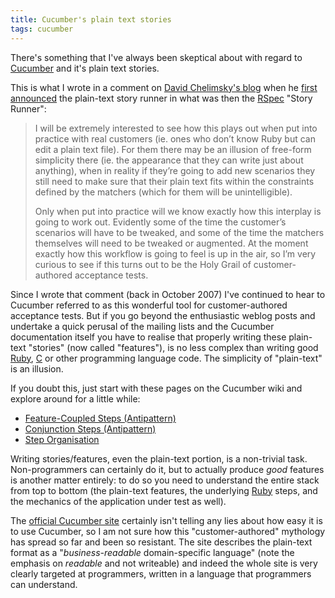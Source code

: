 ```yaml
---
title: Cucumber's plain text stories
tags: cucumber
---
```


There's something that I've always been skeptical about with regard to [Cucumber](/wiki/Cucumber) and it's plain text stories.

This is what I wrote in a comment on [David Chelimsky's blog](http://blog.davidchelimsky.net/) when he [first announced](http://blog.davidchelimsky.net/2007/10/21/story-runner-in-plain-english/) the plain-text story runner in what was then the [RSpec](/wiki/RSpec) "Story Runner":

> I will be extremely interested to see how this plays out when put into practice with real customers (ie. ones who don’t know Ruby but can edit a plain text file). For them there may be an illusion of free-form simplicity there (ie. the appearance that they can write just about anything), when in reality if they’re going to add new scenarios they still need to make sure that their plain text fits within the constraints defined by the matchers (which for them will be unintelligible).
>
> Only when put into practice will we know exactly how this interplay is going to work out. Evidently some of the time the customer’s scenarios will have to be tweaked, and some of the time the matchers themselves will need to be tweaked or augmented. At the moment exactly how this workflow is going to feel is up in the air, so I’m very curious to see if this turns out to be the Holy Grail of customer-authored acceptance tests.

Since I wrote that comment (back in October 2007) I've continued to hear to Cucumber referred to as this wonderful tool for customer-authored acceptance tests. But if you go beyond the enthusiastic weblog posts and undertake a quick perusal of the mailing lists and the Cucumber documentation itself you have to realise that properly writing these plain-text "stories" (now called "features"), is no less complex than writing good [Ruby](/wiki/Ruby), [C](/wiki/C) or other programming language code. The simplicity of "plain-text" is an illusion.

If you doubt this, just start with these pages on the Cucumber wiki and explore around for a little while:

-   [Feature-Coupled Steps (Antipattern)](http://wiki.github.com/aslakhellesoy/cucumber/feature-coupled-steps-antipattern)
-   [Conjunction Steps (Antipattern)](http://wiki.github.com/aslakhellesoy/cucumber/conjunction-steps-antipattern)
-   [Step Organisation](http://wiki.github.com/aslakhellesoy/cucumber/step-organisation)

Writing stories/features, even the plain-text portion, is a non-trivial task. Non-programmers can certainly do it, but to actually produce *good* features is another matter entirely: to do so you need to understand the entire stack from top to bottom (the plain-text features, the underlying [Ruby](/wiki/Ruby) steps, and the mechanics of the application under test as well).

The [official Cucumber site](http://cukes.info/) certainly isn't telling any lies about how easy it is to use Cucumber, so I am not sure how this "customer-authored" mythology has spread so far and been so resistant. The site describes the plain-text format as a "*business-readable* domain-specific language" (note the emphasis on *readable* and not writeable) and indeed the whole site is very clearly targeted at programmers, written in a language that programmers can understand.
